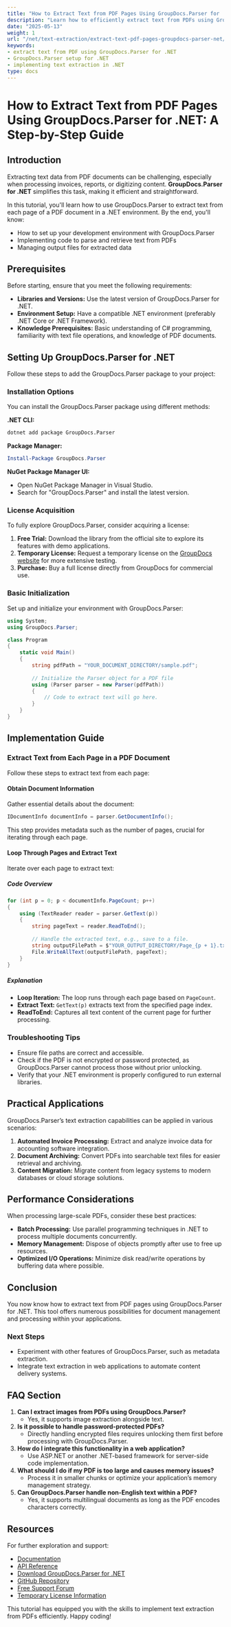 ```yaml
---
title: "How to Extract Text from PDF Pages Using GroupDocs.Parser for .NET&#58; A Step-by-Step Guide"
description: "Learn how to efficiently extract text from PDFs using GroupDocs.Parser for .NET. This guide covers setup, code implementation, and practical applications."
date: "2025-05-13"
weight: 1
url: "/net/text-extraction/extract-text-pdf-pages-groupdocs-parser-net/"
keywords:
- extract text from PDF using GroupDocs.Parser for .NET
- GroupDocs.Parser setup for .NET
- implementing text extraction in .NET
type: docs
---
```

# How to Extract Text from PDF Pages Using GroupDocs.Parser for .NET: A Step-by-Step Guide

## Introduction

Extracting text data from PDF documents can be challenging, especially when processing invoices, reports, or digitizing content. **GroupDocs.Parser for .NET** simplifies this task, making it efficient and straightforward.

In this tutorial, you'll learn how to use GroupDocs.Parser to extract text from each page of a PDF document in a .NET environment. By the end, you'll know:

- How to set up your development environment with GroupDocs.Parser
- Implementing code to parse and retrieve text from PDFs
- Managing output files for extracted data

## Prerequisites

Before starting, ensure that you meet the following requirements:

- **Libraries and Versions:** Use the latest version of GroupDocs.Parser for .NET.
- **Environment Setup:** Have a compatible .NET environment (preferably .NET Core or .NET Framework).
- **Knowledge Prerequisites:** Basic understanding of C# programming, familiarity with text file operations, and knowledge of PDF documents.

## Setting Up GroupDocs.Parser for .NET

Follow these steps to add the GroupDocs.Parser package to your project:

### Installation Options

You can install the GroupDocs.Parser package using different methods:

**.NET CLI:**
```bash
dotnet add package GroupDocs.Parser
```

**Package Manager:**
```powershell
Install-Package GroupDocs.Parser
```

**NuGet Package Manager UI:**
- Open NuGet Package Manager in Visual Studio.
- Search for "GroupDocs.Parser" and install the latest version.

### License Acquisition

To fully explore GroupDocs.Parser, consider acquiring a license:

1. **Free Trial:** Download the library from the official site to explore its features with demo applications.
2. **Temporary License:** Request a temporary license on the [GroupDocs website](https://purchase.groupdocs.com/temporary-license/) for more extensive testing.
3. **Purchase:** Buy a full license directly from GroupDocs for commercial use.

### Basic Initialization

Set up and initialize your environment with GroupDocs.Parser:

```csharp
using System;
using GroupDocs.Parser;

class Program
{
    static void Main()
    {
        string pdfPath = "YOUR_DOCUMENT_DIRECTORY/sample.pdf";
        
        // Initialize the Parser object for a PDF file
        using (Parser parser = new Parser(pdfPath))
        {
            // Code to extract text will go here.
        }
    }
}
```

## Implementation Guide

### Extract Text from Each Page in a PDF Document

Follow these steps to extract text from each page:

#### Obtain Document Information

Gather essential details about the document:

```csharp
IDocumentInfo documentInfo = parser.GetDocumentInfo();
```

This step provides metadata such as the number of pages, crucial for iterating through each page.

#### Loop Through Pages and Extract Text

Iterate over each page to extract text:

##### Code Overview

```csharp
for (int p = 0; p < documentInfo.PageCount; p++)
{
    using (TextReader reader = parser.GetText(p))
    {
        string pageText = reader.ReadToEnd();
        
        // Handle the extracted text, e.g., save to a file.
        string outputFilePath = $"YOUR_OUTPUT_DIRECTORY/Page_{p + 1}.txt";
        File.WriteAllText(outputFilePath, pageText);
    }
}
```

##### Explanation
- **Loop Iteration:** The loop runs through each page based on `PageCount`.
- **Extract Text:** `GetText(p)` extracts text from the specified page index.
- **ReadToEnd:** Captures all text content of the current page for further processing.

### Troubleshooting Tips

- Ensure file paths are correct and accessible.
- Check if the PDF is not encrypted or password protected, as GroupDocs.Parser cannot process those without prior unlocking.
- Verify that your .NET environment is properly configured to run external libraries.

## Practical Applications

GroupDocs.Parser’s text extraction capabilities can be applied in various scenarios:

1. **Automated Invoice Processing:** Extract and analyze invoice data for accounting software integration.
2. **Document Archiving:** Convert PDFs into searchable text files for easier retrieval and archiving.
3. **Content Migration:** Migrate content from legacy systems to modern databases or cloud storage solutions.

## Performance Considerations

When processing large-scale PDFs, consider these best practices:

- **Batch Processing:** Use parallel programming techniques in .NET to process multiple documents concurrently.
- **Memory Management:** Dispose of objects promptly after use to free up resources.
- **Optimized I/O Operations:** Minimize disk read/write operations by buffering data where possible.

## Conclusion

You now know how to extract text from PDF pages using GroupDocs.Parser for .NET. This tool offers numerous possibilities for document management and processing within your applications.

### Next Steps

- Experiment with other features of GroupDocs.Parser, such as metadata extraction.
- Integrate text extraction in web applications to automate content delivery systems.

## FAQ Section

1. **Can I extract images from PDFs using GroupDocs.Parser?**
   - Yes, it supports image extraction alongside text.
2. **Is it possible to handle password-protected PDFs?**
   - Directly handling encrypted files requires unlocking them first before processing with GroupDocs.Parser.
3. **How do I integrate this functionality in a web application?**
   - Use ASP.NET or another .NET-based framework for server-side code implementation.
4. **What should I do if my PDF is too large and causes memory issues?**
   - Process it in smaller chunks or optimize your application’s memory management strategy.
5. **Can GroupDocs.Parser handle non-English text within a PDF?**
   - Yes, it supports multilingual documents as long as the PDF encodes characters correctly.

## Resources

For further exploration and support:

- [Documentation](https://docs.groupdocs.com/parser/net/)
- [API Reference](https://reference.groupdocs.com/parser/net)
- [Download GroupDocs.Parser for .NET](https://releases.groupdocs.com/parser/net/)
- [GitHub Repository](https://github.com/groupdocs-parser/GroupDocs.Parser-for-.NET)
- [Free Support Forum](https://forum.groupdocs.com/c/parser/10)
- [Temporary License Information](https://purchase.groupdocs.com/temporary-license/)

This tutorial has equipped you with the skills to implement text extraction from PDFs efficiently. Happy coding!

